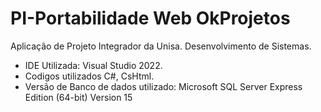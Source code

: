# PI-Portabilidade Web OkProjetos
Aplicação de Projeto Integrador da Unisa. Desenvolvimento de Sistemas.
- IDE Utilizada: Visual Studio 2022.
- Codigos utilizados C#, CsHtml.
- Versão de Banco de dados utilizado: Microsoft SQL Server Express Edition (64-bit) Version 15
